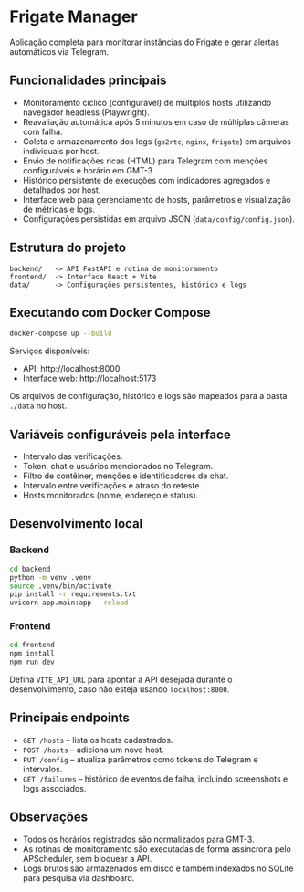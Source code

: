 # Frigate Manager

Aplicação completa para monitorar instâncias do Frigate e gerar alertas automáticos via Telegram.

## Funcionalidades principais

- Monitoramento cíclico (configurável) de múltiplos hosts utilizando navegador headless (Playwright).
- Reavaliação automática após 5 minutos em caso de múltiplas câmeras com falha.
- Coleta e armazenamento dos logs (`go2rtc`, `nginx`, `frigate`) em arquivos individuais por host.
- Envio de notificações ricas (HTML) para Telegram com menções configuráveis e horário em GMT-3.
- Histórico persistente de execuções com indicadores agregados e detalhados por host.
- Interface web para gerenciamento de hosts, parâmetros e visualização de métricas e logs.
- Configurações persistidas em arquivo JSON (`data/config/config.json`).

## Estrutura do projeto

```
backend/   -> API FastAPI e rotina de monitoramento
frontend/  -> Interface React + Vite
data/      -> Configurações persistentes, histórico e logs
```

## Executando com Docker Compose

```bash
docker-compose up --build
```

Serviços disponíveis:

- API: http://localhost:8000
- Interface web: http://localhost:5173

Os arquivos de configuração, histórico e logs são mapeados para a pasta `./data` no host.

## Variáveis configuráveis pela interface

- Intervalo das verificações.
- Token, chat e usuários mencionados no Telegram.
- Filtro de contêiner, menções e identificadores de chat.
- Intervalo entre verificações e atraso do reteste.
- Hosts monitorados (nome, endereço e status).

## Desenvolvimento local

### Backend

```bash
cd backend
python -m venv .venv
source .venv/bin/activate
pip install -r requirements.txt
uvicorn app.main:app --reload
```

### Frontend

```bash
cd frontend
npm install
npm run dev
```

Defina `VITE_API_URL` para apontar a API desejada durante o desenvolvimento, caso não esteja usando `localhost:8000`.

## Principais endpoints

- `GET /hosts` – lista os hosts cadastrados.
- `POST /hosts` – adiciona um novo host.
- `PUT /config` – atualiza parâmetros como tokens do Telegram e intervalos.
- `GET /failures` – histórico de eventos de falha, incluindo screenshots e logs associados.

## Observações

- Todos os horários registrados são normalizados para GMT-3.
- As rotinas de monitoramento são executadas de forma assíncrona pelo APScheduler, sem bloquear a API.
- Logs brutos são armazenados em disco e também indexados no SQLite para pesquisa via dashboard.
